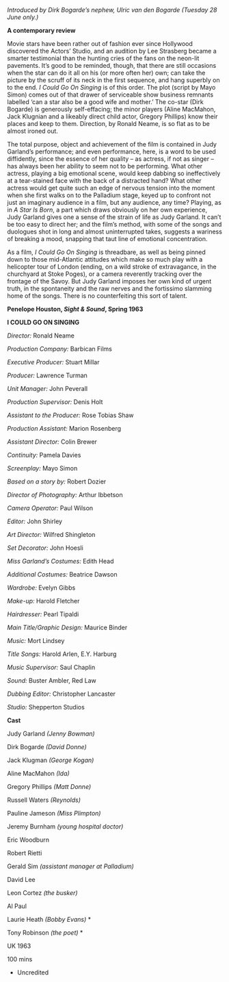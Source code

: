 
_Introduced by Dirk Bogarde’s nephew, Ulric van den Bogarde (Tuesday 28 June only.)_

**A contemporary review**

Movie stars have been rather out of fashion ever since Hollywood discovered the Actors’ Studio, and an audition by Lee Strasberg became a smarter testimonial than the hunting cries of the fans on the neon-lit pavements. It’s good to be reminded, though, that there are still occasions when the star can do it all on his (or more often her) own; can take the picture by the scruff of its neck in the first sequence, and hang superbly on to the end. _I Could Go On Singing_ is of this order. The plot (script by Mayo Simon) comes out of that drawer of serviceable show business remnants labelled ‘can a star also be a good wife and mother.’ The co-star (Dirk Bogarde) is generously self-effacing; the minor players (Aline MacMahon, Jack Klugnian and a likeably direct child actor, Gregory Phillips) know their places and keep to them. Direction, by Ronald Neame, is so flat as to be almost ironed out.

The total purpose, object and achievement of the film is contained in Judy Garland’s performance; and even performance, here, is a word to be used diffidently, since the essence of her quality – as actress, if not as singer – has always been her ability to seem not to be performing. What other actress, playing a big emotional scene, would keep dabbing so ineffectively at a tear-stained face with the back of a distracted hand? What other actress would get quite such an edge of nervous tension into the moment when she first walks on to the Palladium stage, keyed up to confront not just an imaginary audience in a film, but any audience, any time? Playing, as in _A Star Is Born_, a part which draws obviously on her own experience, Judy Garland gives one a sense of the strain of life as Judy Garland. It can’t be too easy to direct her; and the film’s method, with some of the songs and duologues shot in long and almost uninterrupted takes, suggests a wariness of breaking a mood, snapping that taut line of emotional concentration.

As a film, _I Could Go On Singing_ is threadbare, as well as being pinned down to those mid-Atlantic attitudes which make so much play with a helicopter tour of London (ending, on a wild stroke of extravagance, in the churchyard at Stoke Poges), or a camera reverently tracking over the frontage of the Savoy. But Judy Garland imposes her own kind of urgent truth, in the spontaneity and the raw nerves and the fortissimo slamming home of the songs. There is no counterfeiting this sort of talent.

**Penelope Houston, _Sight & Sound_, Spring 1963**

  

**I COULD GO ON SINGING**

_Director:_ Ronald Neame

_Production Company:_ Barbican Films

_Executive Producer:_ Stuart Millar

_Producer:_ Lawrence Turman

_Unit Manager:_ John Peverall

_Production Supervisor:_ Denis Holt

_Assistant to the Producer:_ Rose Tobias Shaw

_Production Assistant:_ Marion Rosenberg

_Assistant Director:_ Colin Brewer

_Continuity:_ Pamela Davies

_Screenplay:_ Mayo Simon

_Based on a story by:_ Robert Dozier

_Director of Photography:_ Arthur Ibbetson

_Camera Operator:_ Paul Wilson

_Editor:_ John Shirley

_Art Director:_ Wilfred Shingleton

_Set Decorator:_ John Hoesli

_Miss Garland’s Costumes:_ Edith Head

_Additional Costumes:_ Beatrice Dawson

_Wardrobe:_ Evelyn Gibbs

_Make-up:_ Harold Fletcher

_Hairdresser:_ Pearl Tipaldi

_Main Title/Graphic Design:_ Maurice Binder

_Music:_ Mort Lindsey

_Title Songs:_ Harold Arlen, E.Y. Harburg

_Music Supervisor:_ Saul Chaplin

_Sound:_ Buster Ambler, Red Law

_Dubbing Editor:_ Christopher Lancaster

_Studio:_ Shepperton Studios

**Cast**

Judy Garland _(Jenny Bowman)_

Dirk Bogarde _(David Donne)_

Jack Klugman _(George Kogan)_

Aline MacMahon _(Ida)_

Gregory Phillips _(Matt Donne)_

Russell Waters _(Reynolds)_

Pauline Jameson _(Miss Plimpton)_

Jeremy Burnham _(young hospital doctor)_

Eric Woodburn

Robert Rietti

Gerald Sim _(assistant manager at Palladium)_

David Lee

Leon Cortez _(the busker)_

Al Paul

Laurie Heath _(Bobby Evans)_ *

Tony Robinson _(the poet)_ *

UK 1963

100 mins
* Uncredited
<!--stackedit_data:
eyJoaXN0b3J5IjpbMTE1NDA0ODg5NCwtMTIxMjc5OTkxXX0=
-->